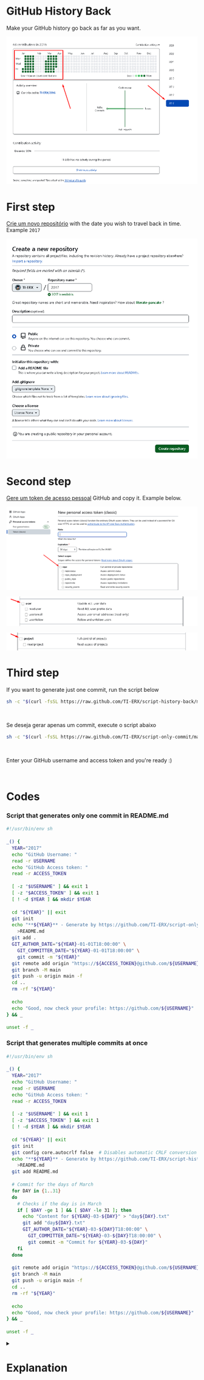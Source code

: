 # GitHub History Back

Make your GitHub history go back as far as you want.

![image](IMG/commit-date-green-card.png)

# First step

[Crie um novo repositório](https://github.com/new) with the date you wish to travel back in time. Example `2017`

![image](IMG/date-commit.png)

# Second step

[Gere um token de acesso pessoal](https://github.com/settings/tokens/new) GitHub and copy it. Example below.

![image](IMG/psw-token-1.png)

![image](IMG/psw-token-2.png)

![image](IMG/psw-token-3.png)

# Third step

If you want to generate just one commit, run the script below

```bash
sh -c "$(curl -fsSL https://raw.github.com/TI-ERX/script-history-back/master/index.sh)"
```

<br>

Se deseja gerar apenas um commit, execute o script abaixo

```bash
sh -c "$(curl -fsSL https://raw.github.com/TI-ERX/script-only-commit/master/index.sh)"
```
<br> 

Enter your GitHub username and access token and you're ready :)

<br>

# Codes 

### Script that generates only one commit in README.md

```bash
#!/usr/bin/env sh

_() {
  YEAR="2017"
  echo "GitHub Username: "
  read -r USERNAME
  echo "GitHub Access token: "
  read -r ACCESS_TOKEN

  [ -z "$USERNAME" ] && exit 1
  [ -z "$ACCESS_TOKEN" ] && exit 1  
  [ ! -d $YEAR ] && mkdir $YEAR

  cd "${YEAR}" || exit
  git init
  echo "**${YEAR}** - Generate by https://github.com/TI-ERX/script-only-commit" \
    >README.md
  git add .
  GIT_AUTHOR_DATE="${YEAR}-01-01T18:00:00" \
    GIT_COMMITTER_DATE="${YEAR}-01-01T18:00:00" \
    git commit -m "${YEAR}"
  git remote add origin "https://${ACCESS_TOKEN}@github.com/${USERNAME}/${YEAR}.git"
  git branch -M main
  git push -u origin main -f
  cd ..
  rm -rf "${YEAR}"

  echo
  echo "Good, now check your profile: https://github.com/${USERNAME}"
} && _

unset -f _
```


### Script that generates multiple commits at once

```bash
#!/usr/bin/env sh

_() {
  YEAR="2017"
  echo "GitHub Username: "
  read -r USERNAME
  echo "GitHub Access token: "
  read -r ACCESS_TOKEN

  [ -z "$USERNAME" ] && exit 1
  [ -z "$ACCESS_TOKEN" ] && exit 1  
  [ ! -d $YEAR ] && mkdir $YEAR

  cd "${YEAR}" || exit
  git init
  git config core.autocrlf false  # Disables automatic CRLF conversion on Windows
  echo "**${YEAR}** - Generate by https://github.com/TI-ERX/script-history-back" \
    >README.md
  git add README.md
  
  # Commit for the days of March
  for DAY in {1..31}
  do
    # Checks if the day is in March
    if [ $DAY -ge 1 ] && [ $DAY -le 31 ]; then
      echo "Content for ${YEAR}-03-${DAY}" > "day${DAY}.txt"
      git add "day${DAY}.txt"
      GIT_AUTHOR_DATE="${YEAR}-03-${DAY}T18:00:00" \
        GIT_COMMITTER_DATE="${YEAR}-03-${DAY}T18:00:00" \
        git commit -m "Commit for ${YEAR}-03-${DAY}"
    fi
  done

  git remote add origin "https://${ACCESS_TOKEN}@github.com/${USERNAME}/${YEAR}.git"
  git branch -M main
  git push -u origin main -f
  cd ..
  rm -rf "${YEAR}"

  echo
  echo "Good, now check your profile: https://github.com/${USERNAME}"
} && _

unset -f _
```

<details>
  <summary><h1> Explanation</h1></summary>
  
## Script that generates only one commit in README.md
This script is designed to create a single commit in a Git repository. It prompts the user for their GitHub username and access token. The script then initializes a Git repository, creates a directory with the specified year (2017 in this case), adds a README.md file with a specific format, commits the changes, adds a remote repository on GitHub, and pushes the commit to the GitHub repository. After completion, the local directory is removed.

## Script that generates multiple commits at once
This script is designed to generate multiple commits in a Git repository. Similar to the previous script, it prompts the user for their GitHub username and access token. It initializes a Git repository, sets a configuration to disable automatic CRLF conversion on Windows, adds a README.md file, and then creates commits for each day in March. The content of each commit is stored in separate text files (day1.txt, day2.txt, etc.). The script then adds a remote repository on GitHub and pushes the commits. After completion, the local directory is removed.

Both scripts provide a link to the user's GitHub profile for verification. The first script generates a single commit, while the second script generates multiple commits, each corresponding to a day in March.

</details>
